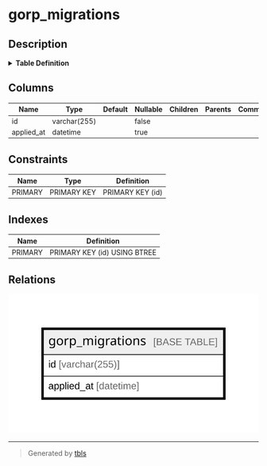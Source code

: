 # gorp_migrations

## Description

<details>
<summary><strong>Table Definition</strong></summary>

```sql
CREATE TABLE `gorp_migrations` (
  `id` varchar(255) NOT NULL,
  `applied_at` datetime DEFAULT NULL,
  PRIMARY KEY (`id`)
) ENGINE=InnoDB DEFAULT CHARSET=utf8mb3
```

</details>

## Columns

| Name | Type | Default | Nullable | Children | Parents | Comment |
| ---- | ---- | ------- | -------- | -------- | ------- | ------- |
| id | varchar(255) |  | false |  |  |  |
| applied_at | datetime |  | true |  |  |  |

## Constraints

| Name | Type | Definition |
| ---- | ---- | ---------- |
| PRIMARY | PRIMARY KEY | PRIMARY KEY (id) |

## Indexes

| Name | Definition |
| ---- | ---------- |
| PRIMARY | PRIMARY KEY (id) USING BTREE |

## Relations

![er](gorp_migrations.svg)

---

> Generated by [tbls](https://github.com/k1LoW/tbls)
